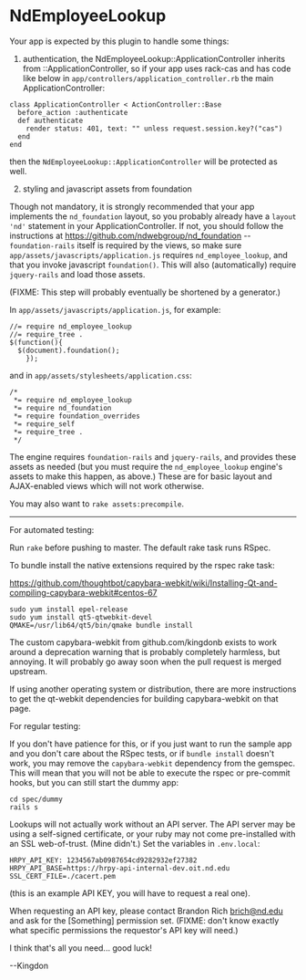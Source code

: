# NdEmployeeLookup

Your app is expected by this plugin to handle some things:

1) authentication, the NdEmployeeLookup::ApplicationController inherits from
::ApplicationController, so if your app uses rack-cas and has code like below
in `app/controllers/application_controller.rb` the main ApplicationController:
```
class ApplicationController < ActionController::Base
  before_action :authenticate
  def authenticate
    render status: 401, text: "" unless request.session.key?("cas")
  end
end
```
then the `NdEmployeeLookup::ApplicationController` will be protected as well.

2) styling and javascript assets from foundation

Though not mandatory, it is strongly recommended that your app implements the
`nd_foundation` layout, so you probably already have a `layout 'nd'` statement
in your ApplicationController.  If not, you should follow the instructions at
https://github.com/ndwebgroup/nd_foundation -- `foundation-rails` itself is
required by the views, so make sure `app/assets/javascripts/application.js`
requires `nd_employee_lookup`, and that you invoke javascript `foundation()`.
This will also (automatically) require `jquery-rails` and load those assets.

(FIXME: This step will probably eventually be shortened by a generator.)

In `app/assets/javascripts/application.js`, for example:
```
//= require nd_employee_lookup
//= require_tree .
$(function(){
  $(document).foundation();
    });
```
and in `app/assets/stylesheets/application.css`:
```
/*
 *= require nd_employee_lookup
 *= require nd_foundation
 *= require foundation_overrides
 *= require_self
 *= require_tree .
 */
```
The engine requires `foundation-rails` and `jquery-rails`, and provides these
assets as needed (but you must require the `nd_employee_lookup` engine's
assets to make this happen, as above.)  These are for basic layout and
AJAX-enabled views which will not work otherwise.

You may also want to `rake assets:precompile`.

- - -

For automated testing:

Run `rake` before pushing to master.  The default rake task runs RSpec.

To bundle install the native extensions required by the rspec rake task:

https://github.com/thoughtbot/capybara-webkit/wiki/Installing-Qt-and-compiling-capybara-webkit#centos-67
```
sudo yum install epel-release
sudo yum install qt5-qtwebkit-devel
QMAKE=/usr/lib64/qt5/bin/qmake bundle install
```
The custom capybara-webkit from github.com/kingdonb exists to work around a
deprecation warning that is probably completely harmless, but annoying.  It
will probably go away soon when the pull request is merged upstream.

If using another operating system or distribution, there are more instructions
to get the qt-webkit dependencies for building capybara-webkit on that page.

For regular testing:

If you don't have patience for this, or if you just want to run the sample app
and you don't care about the RSpec tests, or if `bundle install` doesn't work,
you may remove the `capybara-webkit` dependency from the gemspec.  This will
mean that you will not be able to execute the rspec or pre-commit hooks, but
you can still start the dummy app:
```
cd spec/dummy
rails s
```

Lookups will not actually work without an API server.  The API server may be
using a self-signed certificate, or your ruby may not come pre-installed with
an SSL web-of-trust.  (Mine didn't.)  Set the variables in `.env.local`:
```
HRPY_API_KEY: 1234567ab0987654cd9282932ef27382
HRPY_API_BASE=https://hrpy-api-internal-dev.oit.nd.edu
SSL_CERT_FILE=./cacert.pem
```
(this is an example API KEY, you will have to request a real one).

When requesting an API key, please contact Brandon Rich <brich@nd.edu> and ask
for the [Something] permission set.  (FIXME: don't know exactly what specific
permissions the requestor's API key will need.)

I think that's all you need... good luck!

--Kingdon
